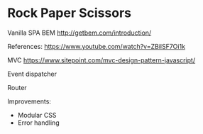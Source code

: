 # Rock Paper Scissors

Vanilla SPA
BEM http://getbem.com/introduction/

References:
https://www.youtube.com/watch?v=ZBilSF7Oi1k

MVC
https://www.sitepoint.com/mvc-design-pattern-javascript/

Event dispatcher

Router




Improvements:
- Modular CSS
- Error handling
